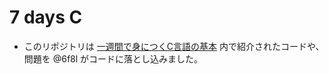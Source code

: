 # 7 days C
- このリポジトリは [一週間で身につくC言語の基本](http://c-lang.sevendays-study.com/index.html) 内で紹介されたコードや、問題を @6f8l がコードに落とし込みました。